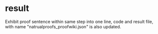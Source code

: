 # result
Exhibit proof sentence within same step into one line, code and result file, with name "natrualproofs_proofwiki.json" is also updated.

